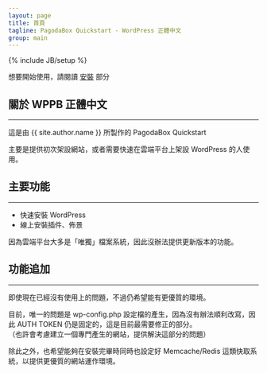 ```yaml
---
layout: page
title: 首頁
tagline: PagodaBox Quickstart - WordPress 正體中文
group: main
---
```

{% include JB/setup %}

想要開始使用，請閱讀 [安裝](install.html) 部分

## 關於 WPPB 正體中文
---
這是由 {{ site.author.name }} 所製作的 PagodaBox Quickstart

主要是提供初次架設網站，或者需要快速在雲端平台上架設 WordPress 的人使用。

## 主要功能
---

* 快速安裝 WordPress
* 線上安裝插件、佈景


因為雲端平台大多是「唯獨」檔案系統，因此沒辦法提供更新版本的功能。

## 功能追加
---

即使現在已經沒有使用上的問題，不過仍希望能有更優質的環境。

目前，唯一的問題是 wp-config.php 設定檔的產生，因為沒有辦法順利改寫，因此 AUTH TOKEN 仍是固定的，這是目前最需要修正的部分。<br />
（也許會考慮建立一個專門產生的網站，提供解決這部分的問題）

除此之外，也希望能夠在安裝完畢時同時也設定好 Memcache/Redis 這類快取系統，以提供更優質的網站運作環境。
